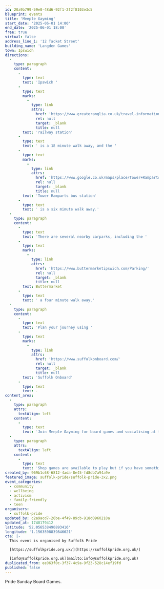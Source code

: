 ```yaml
---
id: 20a9b799-59e0-48d6-92f1-2f2f8103e3c5
blueprint: events
title: 'Meeple Gayming'
start_date: '2025-06-01 14:00'
end_date: '2025-06-01 18:00'
free: true
virtual: false
address_line_1: '12 Tacket Street'
building_name: 'Langden Games'
town: Ipswich
directions:
  -
    type: paragraph
    content:
      -
        type: text
        text: 'Ipswich '
      -
        type: text
        marks:
          -
            type: link
            attrs:
              href: 'https://www.greateranglia.co.uk/travel-information/station-information/ips'
              rel: null
              target: _blank
              title: null
        text: 'railway station'
      -
        type: text
        text: ' is a 18 minute walk away, and the '
      -
        type: text
        marks:
          -
            type: link
            attrs:
              href: 'https://www.google.co.uk/maps/place/Tower+Ramparts+bus+station/@52.0590456,1.1530657,17z/data=!4m23!1m16!4m15!1m6!1m2!1s0x47d9a1d34396d717:0xe270c06e32b8a13f!2sTower+Ramparts+bus+station,+Ipswich!2m2!1d1.154715!2d52.059341!1m6!1m2!1s0x47d9a1d4b1ce6d1f:0xd66f77daa10f45b6!2sCounty+Library,+Northgate+St,+Ipswich+IP1+3DE!2m2!1d1.1565145!2d52.0587199!3e2!3m5!1s0x47d9a1d34396d717:0xe270c06e32b8a13f!8m2!3d52.059341!4d1.154715!16s%2Fg%2F1q67cvcv8?entry=ttu'
              rel: null
              target: _blank
              title: null
        text: 'Tower Ramparts bus station'
      -
        type: text
        text: ' is a six minute walk away.'
  -
    type: paragraph
    content:
      -
        type: text
        text: 'There are several nearby carparks, including the '
      -
        type: text
        marks:
          -
            type: link
            attrs:
              href: 'https://www.buttermarketipswich.com/Parking/'
              rel: null
              target: _blank
              title: null
        text: Buttermarket
      -
        type: text
        text: ' a four minute walk away.'
  -
    type: paragraph
    content:
      -
        type: text
        text: 'Plan your journey using '
      -
        type: text
        marks:
          -
            type: link
            attrs:
              href: 'https://www.suffolkonboard.com/'
              rel: null
              target: _blank
              title: null
        text: 'Suffolk Onboard'
      -
        type: text
        text: .
content_area:
  -
    type: paragraph
    attrs:
      textAlign: left
    content:
      -
        type: text
        text: 'Join Meeple Gayming for board games and socialising at their home away from home, Langden Games.'
  -
    type: paragraph
    attrs:
      textAlign: left
    content:
      -
        type: text
        text: 'Shop games are available to play but if you have something you’ve been itching to try out please do…BYOBG – Bring Your Own Board Games!'
created_by: 969b1c68-6812-4ada-8e45-fd8db7a94a9e
featured_image: suffolk-pride/suffolk-pride-3x2.png
event_categories:
  - community
  - wellbeing
  - activism
  - family-friendly
  - teen
organisers:
  - suffolk-pride
updated_by: c2a9acd7-26be-4f49-89cb-918d0960210a
updated_at: 1748179412
latitude: '52.056538490893416'
longitude: '1.1563508839846621'
cta: |-
  This event is organised by Suffolk Pride

  [https://suffolkpride.org.uk/](https://suffolkpride.org.uk/)

  [info@suffolkpride.org.uk](mailto:info@suffolkpride.org.uk)
duplicated_from: ee063f0c-3f37-4c9a-9f23-528c14ef19fd
published: false
---
```

Pride Sunday Board Games.